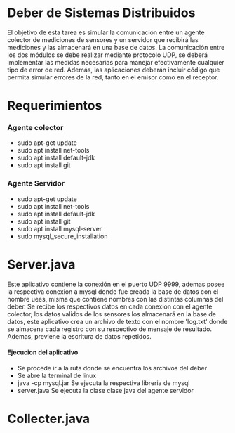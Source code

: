 # Deber de Sistemas Distribuidos 


El objetivo de esta tarea es simular la comunicación entre un agente colector de mediciones de sensores y un servidor que recibirá 
las mediciones y las almacenará en una base de datos. La comunicación entre los dos módulos se debe realizar mediante protocolo UDP, 
se deberá implementar las medidas necesarias para manejar efectivamente cualquier tipo de error de red. Además, las aplicaciones deberán 
incluir código que permita simular errores de la red, tanto en el emisor como en el receptor.

# Requerimientos 
### Agente colector
- sudo apt-get update                                     
- sudo apt install net-tools                              
- sudo apt install default-jdk                            
- sudo apt install git
### Agente Servidor
- sudo apt-get update
- sudo apt install net-tools
- sudo apt install default-jdk
- sudo apt install git
- sudo apt install mysql-server
- sudo mysql_secure_installation

# Server.java
Este aplicativo contiene la conexión en el puerto UDP 9999, ademas posee la respectiva conexion a mysql donde fue creada la base de datos con el nombre uees, misma que contiene nombres con las distintas columnas del deber. Se recibe los respectivos datos en cada conexion con el agente colector, los datos validos de los sensores los almacenará en la base de datos, este aplicativo crea un archivo de texto con el nombre 'log.txt' donde se almacena cada registro con su respectivo de mensaje de resultado. Ademas, previene la escritura de datos repetidos.
#### Ejecucion del aplicativo
- Se procede ir a la ruta donde se encuentra los archivos del deber
- Se abre la terminal de linux
- java -cp mysql.jar Se ejecuta la respectiva libreria de mysql
- server.java  Se ejecuta la clase clase java del agente servidor
# Collecter.java

